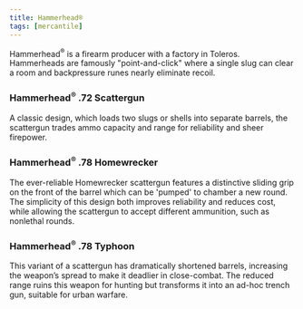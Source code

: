 ```yaml
---
title: Hammerhead®
tags: [mercantile]
---
```


Hammerhead<sup>®</sup> is a firearm producer with a factory in Toleros. Hammerheads are famously "point-and-click" where a single slug can clear a room and backpressure runes nearly eliminate recoil.

### Hammerhead<sup>®</sup> .72 Scattergun

A classic design, which loads two slugs or shells into separate barrels, the scattergun trades ammo capacity and range for reliability and sheer firepower.

### Hammerhead<sup>®</sup> .78 Homewrecker

The ever-reliable Homewrecker scattergun features a distinctive sliding grip on the front of the barrel which can be 'pumped' to chamber a new round. The simplicity of this design both improves reliability and reduces cost, while allowing the scattergun to accept different ammunition, such as nonlethal rounds.

### Hammerhead<sup>®</sup> .78 Typhoon

This variant of a scattergun has dramatically shortened barrels, increasing the weapon’s spread to make it deadlier in close-combat. The reduced range ruins this weapon for hunting but transforms it into an ad-hoc trench gun, suitable for urban warfare.
